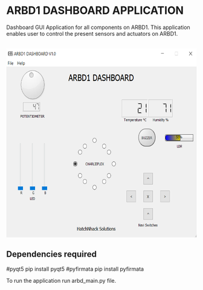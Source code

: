 # ARBD1 DASHBOARD APPLICATION
Dashboard GUI Application for all components on ARBD1.
This application enables user to control the present sensors and actuators on ARBD1.

<p align="center">
<br/>
<img src="/pictures/dashboard.png" alt="ARBD1" width='600' height='500'>
<br/>
</p>

## Dependencies required

   #pyqt5
   pip install pyqt5
   #pyfirmata
   pip install pyfirmata
   
To run the application run arbd_main.py file.
